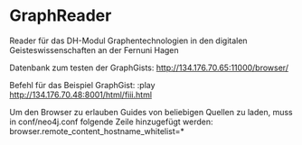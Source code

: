 # GraphReader
Reader für das DH-Modul Graphentechnologien in den digitalen Geisteswissenschaften an der Fernuni Hagen

Datenbank zum testen der GraphGists:
http://134.176.70.65:11000/browser/

Befehl für das Beispiel GraphGist:
:play http://134.176.70.48:8001/html/fiii.html

Um den Browser zu erlauben Guides von beliebigen Quellen zu laden, muss in conf/neo4j.conf folgende Zeile hinzugefügt werden:
browser.remote_content_hostname_whitelist=*
